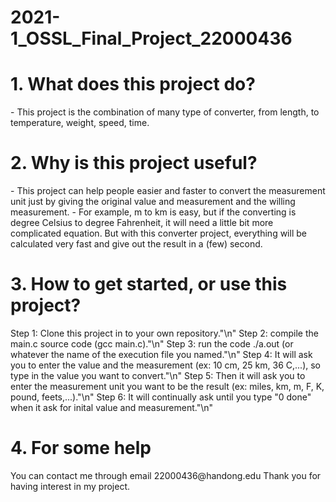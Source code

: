 # 2021-1_OSSL_Final_Project_22000436

<h1>1. What does this project do?</h1>
- This project is the combination of many type of converter, from length, to temperature, weight, speed, time.

<h1>2. Why is this project useful?</h1>
- This project can help people easier and faster to convert the measurement unit just by giving the original value and measurement and the willing measurement.
- For example, m to km is easy, but if the converting is degree Celsius to degree Fahrenheit, it will need a little bit more complicated equation. But with this converter project, everything will be calculated very fast and give out the result in a (few) second.

<h1>3. How to get started, or use this project?</h1>
Step 1: Clone this project in to your own repository."\n"
Step 2: compile the main.c source code (gcc main.c)."\n"
Step 3: run the code ./a.out (or whatever the name of the execution file you named."\n"
Step 4: It will ask you to enter the value and the measurement (ex: 10 cm, 25 km, 36 C,...), so type in the value you want to convert."\n"
Step 5: Then it will ask you to enter the measurement unit you want to be the result (ex: miles, km, m, F, K, pound, feets,...)."\n"
Step 6: It will continually ask until you type "0 done" when it ask for inital value and measurement."\n"

<h1>4. For some help</h1>
You can contact me through email 22000436@handong.edu 
Thank you for having interest in my project.
